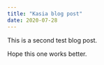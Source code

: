 ```yaml
---
title: "Kasia blog post"
date: 2020-07-28
---
```


This is a second test blog post.

Hope this one works better.

